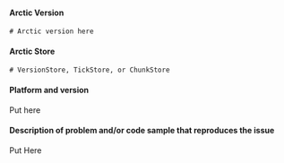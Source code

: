 #### Arctic Version

```
# Arctic version here
```

#### Arctic Store

```
# VersionStore, TickStore, or ChunkStore
```

#### Platform and version

Put here

#### Description of problem and/or code sample that reproduces the issue

Put Here


